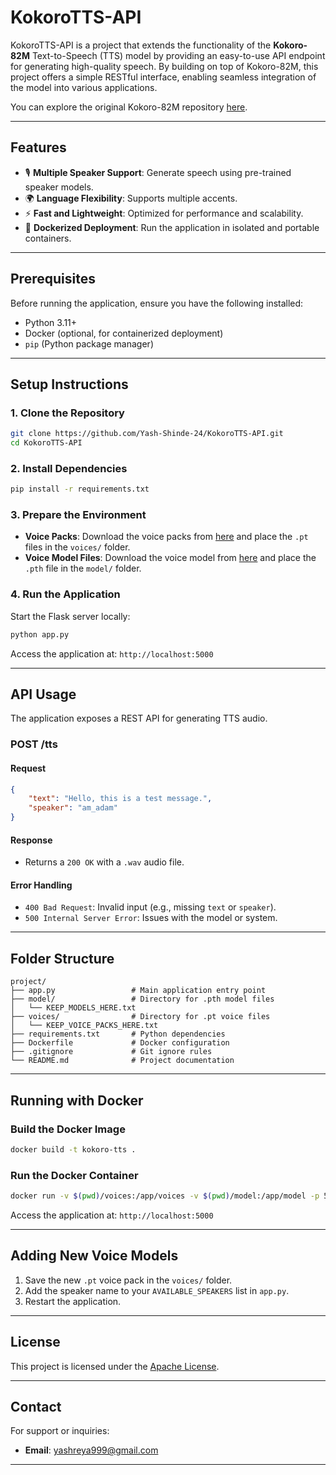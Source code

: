 # KokoroTTS-API

KokoroTTS-API is a project that extends the functionality of the **Kokoro-82M** Text-to-Speech (TTS) model by providing an easy-to-use API endpoint for generating high-quality speech. By building on top of Kokoro-82M, this project offers a simple RESTful interface, enabling seamless integration of the model into various applications.

You can explore the original Kokoro-82M repository [here](https://huggingface.co/hexgrad/Kokoro-82M).

---

## **Features**
- 🎙️ **Multiple Speaker Support**: Generate speech using pre-trained speaker models.
- 🌍 **Language Flexibility**: Supports multiple accents.
- ⚡ **Fast and Lightweight**: Optimized for performance and scalability.
- 🚀 **Dockerized Deployment**: Run the application in isolated and portable containers.

---

## **Prerequisites**

Before running the application, ensure you have the following installed:

- Python 3.11+
- Docker (optional, for containerized deployment)
- `pip` (Python package manager)

---

## **Setup Instructions**

### 1. Clone the Repository
```bash
git clone https://github.com/Yash-Shinde-24/KokoroTTS-API.git
cd KokoroTTS-API
```

### 2. Install Dependencies
```bash
pip install -r requirements.txt
```

### 3. Prepare the Environment
- **Voice Packs**: Download the voice packs from [here](https://huggingface.co/hexgrad/Kokoro-82M/tree/main/voices) and place the `.pt` files in the `voices/` folder.
- **Voice Model Files**: Download the voice model from [here](https://huggingface.co/hexgrad/Kokoro-82M/blob/main/kokoro-v0_19.pth) and place the `.pth` file in the `model/` folder.

### 4. Run the Application
Start the Flask server locally:
```bash
python app.py
```

Access the application at: `http://localhost:5000`

---

## **API Usage**

The application exposes a REST API for generating TTS audio.

### **POST /tts**

#### Request
```json
{
    "text": "Hello, this is a test message.",
    "speaker": "am_adam"
}
```

#### Response
- Returns a `200 OK` with a `.wav` audio file.

#### Error Handling
- `400 Bad Request`: Invalid input (e.g., missing `text` or `speaker`).
- `500 Internal Server Error`: Issues with the model or system.

---

## **Folder Structure**
```plaintext
project/
├── app.py                 # Main application entry point
├── model/                 # Directory for .pth model files
│   └── KEEP_MODELS_HERE.txt
├── voices/                # Directory for .pt voice files
│   └── KEEP_VOICE_PACKS_HERE.txt
├── requirements.txt       # Python dependencies
├── Dockerfile             # Docker configuration
├── .gitignore             # Git ignore rules
└── README.md              # Project documentation
```

---

## **Running with Docker**

### Build the Docker Image
```bash
docker build -t kokoro-tts .
```

### Run the Docker Container
```bash
docker run -v $(pwd)/voices:/app/voices -v $(pwd)/model:/app/model -p 5000:5000 kokoro-tts
```

Access the application at: `http://localhost:5000`

---

## **Adding New Voice Models**

1. Save the new `.pt` voice pack in the `voices/` folder.
2. Add the speaker name to your `AVAILABLE_SPEAKERS` list in `app.py`.
3. Restart the application.

---

## **License**
This project is licensed under the [Apache License](LICENSE).

---

## **Contact**

For support or inquiries:
- **Email**: yashreya999@gmail.com

---
